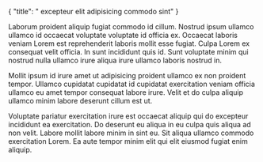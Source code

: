 {
  "title": " excepteur elit adipisicing commodo sint"
}

Laborum proident aliquip fugiat commodo id cillum. Nostrud ipsum ullamco ullamco id occaecat voluptate voluptate id officia ex. Occaecat laboris veniam Lorem est reprehenderit laboris mollit esse fugiat. Culpa Lorem ex consequat velit officia. In sunt incididunt quis id. Sunt voluptate minim qui nostrud nulla ullamco irure aliqua irure ullamco laboris nostrud in.

Mollit ipsum id irure amet ut adipisicing proident ullamco ex non proident tempor. Ullamco cupidatat cupidatat id cupidatat exercitation veniam officia ullamco eu amet tempor consequat labore irure. Velit et do culpa aliquip ullamco minim labore deserunt cillum est ut.

Voluptate pariatur exercitation irure est occaecat aliquip qui do excepteur incididunt ea exercitation. Do deserunt eu aliqua in eu culpa quis aliqua ad non velit. Labore mollit labore minim in sint eu. Sit aliqua ullamco commodo exercitation Lorem. Ea aute tempor minim elit qui elit eiusmod fugiat enim aliquip.